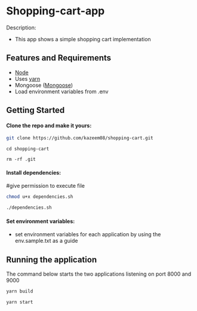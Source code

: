 # Shopping-cart-app

Description:
 - This app shows a simple shopping cart implementation
 
## Features and Requirements

- [Node](https://nodejs.org/en/download/current/)
- Uses [yarn](https://yarnpkg.com/)
- Mongoose ([Mongoose](http://mongoosejs.com/))
- Load environment variables from .env

## Getting Started

#### Clone the repo and make it yours:

```bash
git clone https://github.com/kazeem08/shopping-cart.git
```

```
cd shopping-cart
```

```
rm -rf .git
```

#### Install dependencies:

#give permission to execute file 
```bash
chmod u+x dependencies.sh
```

```bash
./dependencies.sh
```

#### Set environment variables:

- set environment variables for each application by using the env.sample.txt as a guide

## Running the application

The command below starts the two applications listening on port 8000 and 9000

```bash
yarn build
```

```bash
yarn start
```